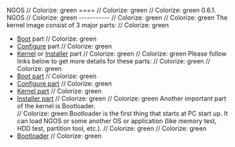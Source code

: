 NGOS                                                                                                                                                                                                     // Colorize: green
====                                                                                                                                                                                                     // Colorize: green
                                                                                                                                                                                                         // Colorize: green
0.6.1. NGOS                                                                                                                                                                                              // Colorize: green
-----------                                                                                                                                                                                              // Colorize: green
                                                                                                                                                                                                         // Colorize: green
The kernel image consist of 3 major parts:                                                                                                                                                               // Colorize: green
* [Boot](../../../../src/os/boot/) part                                                                                                                                                                  // Colorize: green
* [Configure](../../../../src/os/configure/) part                                                                                                                                                        // Colorize: green
* [Kernel](../../../../src/os/kernel/) or [Installer](../../../../src/os/installer/) part                                                                                                                // Colorize: green
                                                                                                                                                                                                         // Colorize: green
Please follow links below to get more details for these parts:                                                                                                                                           // Colorize: green
                                                                                                                                                                                                         // Colorize: green
* [Boot part](1.%20Boot%20part/README.md)                                                                                                                                                                // Colorize: green
* [Configure part](2.%20Configure%20part/README.md)                                                                                                                                                      // Colorize: green
* [Kernel part](3.%20Kernel%20part/README.md)                                                                                                                                                            // Colorize: green
* [Installer part](4.%20Installer%20part/README.md)                                                                                                                                                      // Colorize: green
                                                                                                                                                                                                         // Colorize: green
Another important part of the kernel is Bootloader.<br/>                                                                                                                                                 // Colorize: green
Bootloader is the first thing that starts at PC start up. It can load NGOS or some another OS or application (like memory test, HDD test, partition tool, etc.).                                         // Colorize: green
                                                                                                                                                                                                         // Colorize: green
* [Bootloader](5.%20Bootloader/README.md)                                                                                                                                                                // Colorize: green

